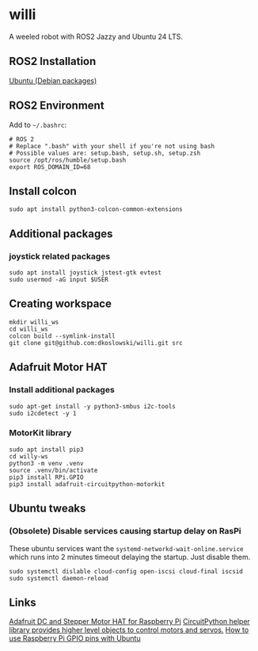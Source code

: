# willi
A weeled robot with ROS2 Jazzy and Ubuntu 24 LTS.

## ROS2 Installation
[Ubuntu (Debian packages)](https://docs.ros.org/en/jazzy/Installation/Ubuntu-Install-Debians.html)

## ROS2 Environment
Add to `~/.bashrc`:
```
# ROS 2
# Replace ".bash" with your shell if you're not using bash
# Possible values are: setup.bash, setup.sh, setup.zsh
source /opt/ros/humble/setup.bash
export ROS_DOMAIN_ID=68
```
## Install colcon
```
sudo apt install python3-colcon-common-extensions
```

## Additional packages
### joystick related packages
```
sudo apt install joystick jstest-gtk evtest
sudo usermod -aG input $USER
```

## Creating workspace
```
mkdir willi_ws
cd willi_ws
colcon build --symlink-install
git clone git@github.com:dkoslowski/willi.git src
```

## Adafruit Motor HAT

### Install additional packages
```
sudo apt-get install -y python3-smbus i2c-tools
sudo i2cdetect -y 1

```
### MotorKit library
```
sudo apt install pip3
cd willy-ws
python3 -m venv .venv
source .venv/bin/activate
pip3 install RPi.GPIO
pip3 install adafruit-circuitpython-motorkit
```

## Ubuntu tweaks

### (Obsolete) Disable services causing startup delay on RasPi
These ubuntu services want the `systemd-networkd-wait-online.service` which runs into 2 minutes timeout delaying the startup. Just disable them.
```
sudo systemctl dislable cloud-config open-iscsi cloud-final iscsid
sudo systemctl daemon-reload
```

## Links
[Adafruit DC and Stepper Motor HAT for Raspberry Pi](https://learn.adafruit.com/adafruit-dc-and-stepper-motor-hat-for-raspberry-pi)
[CircuitPython helper library provides higher level objects to control motors and servos.](https://pypi.org/project/adafruit-circuitpython-motor/)
[How to use Raspberry Pi GPIO pins with Ubuntu](https://ubuntu.com/tutorials/gpio-on-raspberry-pi)
